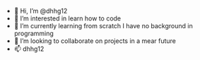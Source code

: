 - 👋 Hi, I’m @dhhg12
- 👀 I’m interested in learn how to code
- 🌱 I’m currently learning from scratch I have no background in programming
- 💞️ I’m looking to collaborate on projects in a mear future
- 📫 dhhg12

<!---
dhhg12/dhhg12 is a ✨ special ✨ repository because its `README.md` (this file) appears on your GitHub profile.
You can click the Preview link to take a look at your changes.
--->
